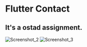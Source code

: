 # Flutter Contact
## It's a ostad assignment.

![Screenshot_2](https://github.com/zobayerdev/Flutter_Contacts/assets/74914169/2947a890-f39c-4b10-afd3-a45db0a7295a)
![Screenshot_3](https://github.com/zobayerdev/Flutter_Contacts/assets/74914169/0bce26cc-8d19-48ab-849f-f1e14f0c442e)

